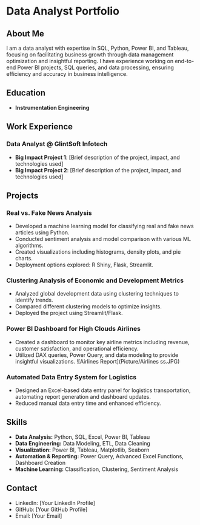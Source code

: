 # Data Analyst Portfolio

## About Me
I am a data analyst with expertise in SQL, Python, Power BI, and Tableau, focusing on facilitating business growth through data management optimization and insightful reporting. I have experience working on end-to-end Power BI projects, SQL queries, and data processing, ensuring efficiency and accuracy in business intelligence.

## Education
- **Instrumentation Engineering**

## Work Experience
### Data Analyst @ GlintSoft Infotech
- **Big Impact Project 1**: [Brief description of the project, impact, and technologies used]
- **Big Impact Project 2**: [Brief description of the project, impact, and technologies used]

## Projects
### Real vs. Fake News Analysis
- Developed a machine learning model for classifying real and fake news articles using Python.
- Conducted sentiment analysis and model comparison with various ML algorithms.
- Created visualizations including histograms, density plots, and pie charts.
- Deployment options explored: R Shiny, Flask, Streamlit.

### Clustering Analysis of Economic and Development Metrics
- Analyzed global development data using clustering techniques to identify trends.
- Compared different clustering models to optimize insights.
- Deployed the project using Streamlit/Flask.

### Power BI Dashboard for High Clouds Airlines
- Created a dashboard to monitor key airline metrics including revenue, customer satisfaction, and operational efficiency.
- Utilized DAX queries, Power Query, and data modeling to provide insightful visualizations.
![Airlines Report](Picture/Airlines ss.JPG)

### Automated Data Entry System for Logistics
- Designed an Excel-based data entry panel for logistics transportation, automating report generation and dashboard updates.
- Reduced manual data entry time and enhanced efficiency.

## Skills
- **Data Analysis:** Python, SQL, Excel, Power BI, Tableau
- **Data Engineering:** Data Modeling, ETL, Data Cleaning
- **Visualization:** Power BI, Tableau, Matplotlib, Seaborn
- **Automation & Reporting:** Power Query, Advanced Excel Functions, Dashboard Creation
- **Machine Learning:** Classification, Clustering, Sentiment Analysis

## Contact
- LinkedIn: [Your LinkedIn Profile]
- GitHub: [Your GitHub Profile]
- Email: [Your Email]



